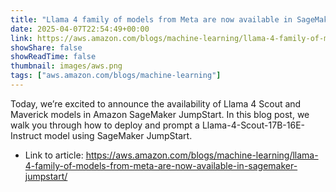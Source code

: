 ```yaml
---
title: "Llama 4 family of models from Meta are now available in SageMaker JumpStart"
date: 2025-04-07T22:54:49+00:00
link: https://aws.amazon.com/blogs/machine-learning/llama-4-family-of-models-from-meta-are-now-available-in-sagemaker-jumpstart/
showShare: false
showReadTime: false
thumbnail: images/aws.png
tags: ["aws.amazon.com/blogs/machine-learning"]
---
```

Today, we’re excited to announce the availability of Llama 4 Scout and Maverick models in Amazon SageMaker JumpStart. In this blog post, we walk you through how to deploy and prompt a Llama-4-Scout-17B-16E-Instruct model using SageMaker JumpStart.

- Link to article: https://aws.amazon.com/blogs/machine-learning/llama-4-family-of-models-from-meta-are-now-available-in-sagemaker-jumpstart/